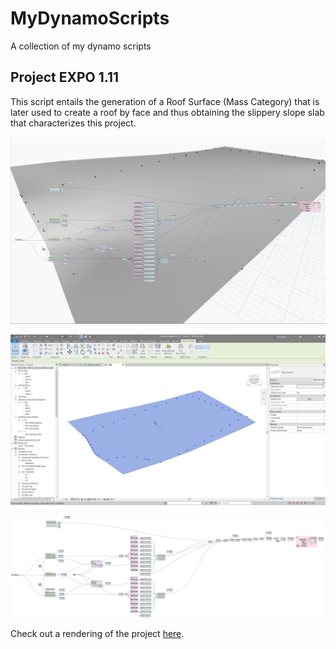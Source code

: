 # MyDynamoScripts
A collection of my dynamo scripts


## Project EXPO 1.11
This script entails the generation of a Roof Surface (Mass Category) that is later used to create a roof by face and thus obtaining the slippery slope slab that characterizes this project.

![Project EXPO 1.11 Script Preview](https://github.com/RitaAguiar/MyDynamoScripts/blob/master/Project_EXPO_1.11_Script_Preview.JPG)

![Project EXPO 1.11 Roof Surface](https://github.com/RitaAguiar/MyDynamoScripts/blob/master/Project_EXPO_1.11_Roof_Surface.JPG)

![Project EXPO 1.11 Script Workspace](https://github.com/RitaAguiar/MyDynamoScripts/blob/master/Project_EXPO_1.11_Script_Workspace.png)

Check out a rendering of the project [here](https://www.instagram.com/p/B7GvLJNnoho/).



